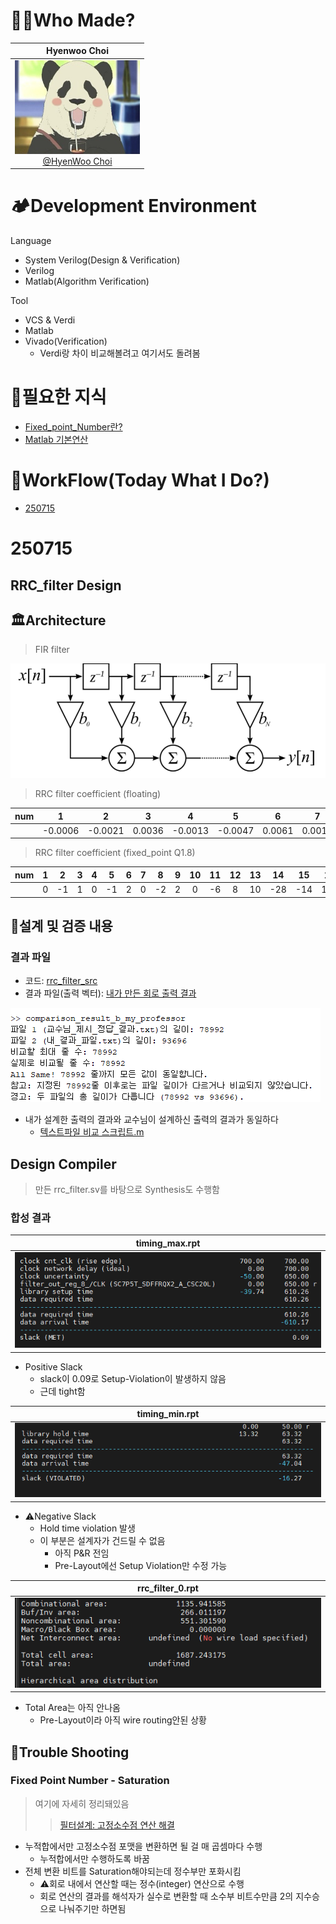 # 🙋‍♂️Who Made?

|                                             Hyenwoo Choi                                             |
| :--------------------------------------------------------------------------------------------------: |
| [<img src="./img/백곰카페.jpg" width=200 height=150> </br> @HyenWoo Choi](https://github.com/drgn88) |

# 🏕️Development Environment

Language
- System Verilog(Design & Verification)
- Verilog
- Matlab(Algorithm Verification)


Tool
- VCS & Verdi
- Matlab
- Vivado(Verification)
  - Verdi랑 차이 비교해볼려고 여기서도 돌려봄

# 🤔필요한 지식

- [Fixed_point_Number란?](./Study/1.Fixed_Point_Number.md)
- [Matlab 기본연산](./Study/2.Matlab_Basic.md)


# 📆WorkFlow(Today What I Do?)

- [250715](#250715)

# 250715

RRC_filter Design
---

## 🏛️Architecture

> FIR filter

<img src="./img/스크린샷 2025-07-16 083202.png"><br>

> RRC filter coefficient (floating)

|  num   |    1    |    2    |   3    |    4    |    5    |   6    |   7    |    8    |   9    |   10    |   11    |   12   |   13   |   14    |   15    |   16   |   17   |   18   |   19    |   20    |   21   |   22   |   23    |   24    |   25   |   26    |   27   |   28   |   29    |   30    |   31   |   32    |   33    |
| :----: | :-----: | :-----: | :----: | :-----: | :-----: | :----: | :----: | :-----: | :----: | :-----: | :-----: | :----: | :----: | :-----: | :-----: | :----: | :----: | :----: | :-----: | :-----: | :----: | :----: | :-----: | :-----: | :----: | :-----: | :----: | :----: | :-----: | :-----: | :----: | :-----: | :-----: |
| &nbsp; | -0.0006 | -0.0021 | 0.0036 | -0.0013 | -0.0047 | 0.0061 | 0.0013 | -0.0077 | 0.0084 | -0.0013 | -0.0234 | 0.0318 | 0.0400 | -0.1086 | -0.0530 | 0.4351 | 0.7651 | 0.4351 | -0.0530 | -0.1086 | 0.0400 | 0.0318 | -0.0234 | -0.0013 | 0.0084 | -0.0077 | 0.0013 | 0.0061 | -0.0047 | -0.0013 | 0.0036 | -0.0021 | -0.0006 |

> RRC filter coefficient (fixed_point Q1.8)

|  num   |   1   |   2   |   3   |   4   |   5   |   6   |   7   |   8   |   9   |  10   |  11   |  12   |  13   |  14   |  15   |  16   |  17   |  18   |  19   |  20   |  21   |  22   |  23   |  24   |  25   |  26   |  27   |  28   |  29   |  30   |  31   |  32   |  33   |
| :----: | :---: | :---: | :---: | :---: | :---: | :---: | :---: | :---: | :---: | :---: | :---: | :---: | :---: | :---: | :---: | :---: | :---: | :---: | :---: | :---: | :---: | :---: | :---: | :---: | :---: | :---: | :---: | :---: | :---: | :---: | :---: | :---: | :---: |
| &nbsp; |   0   |  -1   |   1   |   0   |  -1   |   2   |   0   |  -2   |   2   |   0   |  -6   |   8   |  10   |  -28  |  -14  |  111  |  196  |  111  |  -14  |  -28  |  10   |   8   |  -6   |   0   |   2   |  -2   |   0   |   2   |  -1   |   0   |   1   |  -1   |   0   |


## 🌟설계 및 검증 내용

### 결과 파일

- 코드: [rrc_filter_src](./project1/success/source_code/rrc_filter.sv)
- 결과 파일(출력 벡터): [내가 만든 회로 출력 결과](./project1/success/내_결과_파일.txt)

<img src="./img/스크린샷 2025-07-16 181430.png"><br>

- 내가 설계한 출력의 결과와 교수님이 설계하신 출력의 결과가 동일하다
  - [텍스트파일 비교 스크립트.m](./project1/Matlab/comparison_result_b_my_professor.m)

## Design Compiler
> 만든 rrc_filter.sv를 바탕으로 Synthesis도 수행함

### 합성 결과

|timing_max.rpt|
|:---:|
|<img src="./img/스크린샷 2025-07-16 182912.png">|
- Positive Slack
  - slack이 0.09로 Setup-Violation이 발생하지 않음
  - 근데 tight함

|timing_min.rpt|
|:---:|
|<img src="./img/스크린샷 2025-07-16 183100.png">|
- ⚠️Negative Slack
  - Hold time violation 발생
  - 이 부분은 설계자가 건드릴 수 없음
    - 아직 P&R 전임
    - Pre-Layout에선 Setup Violation만 수정 가능

|rrc_filter_0.rpt|
|:---:|
|<img src="./img/스크린샷 2025-07-16 183301.png">|
- Total Area는 아직 안나옴
  - Pre-Layout이라 아직 wire routing안된 상황


## 🚀Trouble Shooting

### Fixed Point Number - Saturation
> 여기에 자세히 정리돼있음
> > [필터설계: 고정소수점 연산 해결](./TroubleShooting/porject1_rrcfilter.md)

- 누적합에서만 고정소수점 포맷을 변환하면 될 걸 매 곱셈마다 수행
  - 누적합에서만 수행하도록 바꿈
- 전체 변환 비트를 Saturation해야되는데 정수부만 포화시킴
  - ⚠️회로 내에서 연산할 때는 정수(integer) 연산으로 수행
  - 회로 연산의 결과를 해석자가 실수로 변환할 때 소수부 비트수만큼 2의 지수승으로 나눠주기만 하면됨

